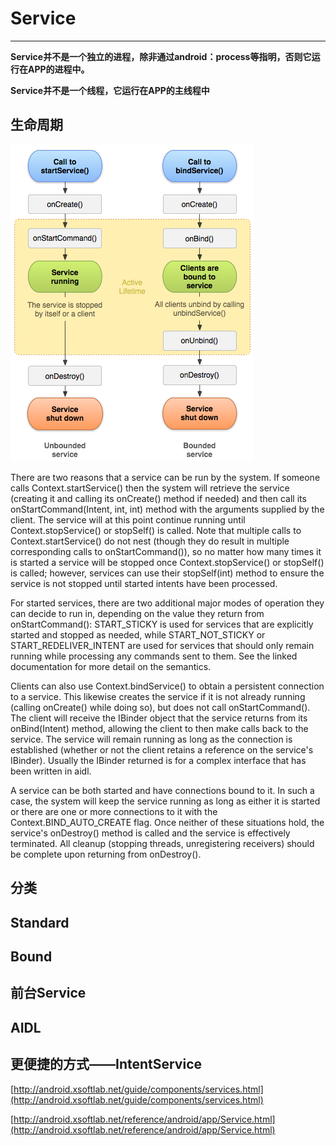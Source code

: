 # Service

***

**Service并不是一个独立的进程，除非通过android：process等指明，否则它运行在APP的进程中。**

**Service并不是一个线程，它运行在APP的主线程中**


## 生命周期

![](images/service_lifecycle.png)

There are two reasons that a service can be run by the system. If someone calls Context.startService() then the system will retrieve the service (creating it and calling its onCreate() method if needed) and then call its onStartCommand(Intent, int, int) method with the arguments supplied by the client. The service will at this point continue running until Context.stopService() or stopSelf() is called. Note that multiple calls to Context.startService() do not nest (though they do result in multiple corresponding calls to onStartCommand()), so no matter how many times it is started a service will be stopped once Context.stopService() or stopSelf() is called; however, services can use their stopSelf(int) method to ensure the service is not stopped until started intents have been processed.

For started services, there are two additional major modes of operation they can decide to run in, depending on the value they return from onStartCommand(): START_STICKY is used for services that are explicitly started and stopped as needed, while START_NOT_STICKY or START_REDELIVER_INTENT are used for services that should only remain running while processing any commands sent to them. See the linked documentation for more detail on the semantics.

Clients can also use Context.bindService() to obtain a persistent connection to a service. This likewise creates the service if it is not already running (calling onCreate() while doing so), but does not call onStartCommand(). The client will receive the IBinder object that the service returns from its onBind(Intent) method, allowing the client to then make calls back to the service. The service will remain running as long as the connection is established (whether or not the client retains a reference on the service's IBinder). Usually the IBinder returned is for a complex interface that has been written in aidl.

A service can be both started and have connections bound to it. In such a case, the system will keep the service running as long as either it is started or there are one or more connections to it with the Context.BIND_AUTO_CREATE flag. Once neither of these situations hold, the service's onDestroy() method is called and the service is effectively terminated. All cleanup (stopping threads, unregistering receivers) should be complete upon returning from onDestroy().

## 分类

## Standard

## Bound

## 前台Service

## AIDL

## 更便捷的方式——IntentService

[http://android.xsoftlab.net/guide/components/services.html](http://android.xsoftlab.net/guide/components/services.html)

[http://android.xsoftlab.net/reference/android/app/Service.html](http://android.xsoftlab.net/reference/android/app/Service.html)